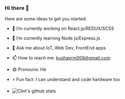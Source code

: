 ### Hi there 👋

Here are some ideas to get you started:

- 🔭 I’m currently working on React.js/REDUX/SCSS
- 🌱 I’m currently learning Node.js/Express.js
- 💬 Ask me about IoT, Web Dev, FrontEnd apps
- 📫 How to reach me: kushavrm008@gmail.com
- 😄 Pronouns: He
- ⚡ Fun fact: I can understand and code hardware too

- ![Clint's github stats](https://github-readme-stats.vercel.app/api?username=KUSHARGAVARMA&show_icons=true)
